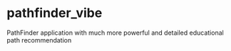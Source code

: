 # pathfinder_vibe
PathFinder application with much more powerful and detailed educational path recommendation
